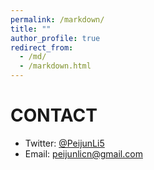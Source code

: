 ```yaml
---
permalink: /markdown/
title: ""
author_profile: true
redirect_from: 
  - /md/
  - /markdown.html
---
```


CONTACT
======
* Twitter: <a href="https://twitter.com/PeijunLi5" target="_blank">@PeijunLi5</a>  
* Email: <a href="mailto:peijunlicn@gmail.com">peijunlicn@gmail.com</a>  
